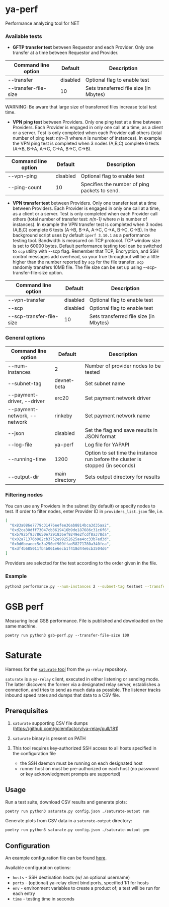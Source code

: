 # ya-perf

Performance analyzing tool for NET

### Available tests

* **GFTP transfer test** between Requestor and each Provider. Only one transfer at a time between Requestor and Provider.

| Command line option  | Default  | Description                            |
|----------------------|----------|----------------------------------------|
| --transfer           | disabled | Optional flag to enable test           |
| --transfer-file-size | 10       | Sets transferred file size (in Mbytes) |

WARNING: Be aware that large size of transferred files increase total test time.

* **VPN ping test** between Providers. Only one ping test at a time between Providers. Each Provider is engaged in only one call at a time, as a client or a server.
Test is only completed when each Provider call others (total number of ping test: _n(n-1)_ where _n_ is number of instances). In example the VPN ping test is completed when 
3 nodes (A,B,C) complete 6 tests (A->B, B->A, A->C, C->A, B->C, C->B).

| Command line option | Default  | Description                                   |
|---------------------|----------|-----------------------------------------------|
| --vpn-ping          | disabled | Optional flag to enable test                  |
| --ping-count        | 10       | Specifies the number of ping packets to send. |

* **VPN transfer test** between Providers. Only one transfer test at a time between Providers. Each Provider is engaged in only one call at a time, as a client or a server.
Test is only completed when each Provider call others (total number of transfer test: _n(n-1)_ where _n_ is number of instances). In example the VPN transfer test is completed when 
3 nodes (A,B,C) complete 6 tests (A->B, B->A, A->C, C->A, B->C, C->B). In the background script uses by default `iperf 3.10.1` as a performance testing tool. Bandwidth is measured on TCP protocol.
TCP window size is set to 60000 bytes. Default performance testing tool can be switched to `scp` utility with --scp flag. Remember that TCP, Encryption, and SSH control messages add overhead, so your true throughput will be a little higher than the number reported by `scp` for the file transfer.
`scp` randomly transfers 10MB file. The file size can be set up using --scp-transfer-file-size option.

| Command line option      | Default  | Description                            |
|--------------------------|----------|----------------------------------------|
| --vpn-transfer           | disabled | Optional flag to enable test           |
| --scp                    | disabled | Optional flag to enable test           |
| --scp-transfer-file-size | 10       | Sets transferred file size (in Mbytes) |

### General options

| Command line option          | Default        | Description                                                                    |
|------------------------------|----------------|--------------------------------------------------------------------------------|
| --num-instances              | 2              | Number of provider nodes to be tested                                          |
| --subnet-tag                 | devnet-beta    | Set subnet name                                                                |
| --payment-driver, --driver   | erc20          | Set payment network driver                                                     |
| --payment-network, --network | rinkeby        | Set payment network name                                                       |
| --json                       | disabled       | Set the flag and save results in JSON format                                   |
| --log-file                   | ya-perf        | Log file for YAPAPI                                                            |
| --running-time               | 1200           | Option to set time the instance run before the cluster is stopped (in seconds) |
| --output-dir                 | main directory | Sets output directory for results                                              |

### Filtering nodes
You can use any Providers in the subnet (by default) or specify nodes to test. If order to filter nodes, enter Provider ID in `providers_list.json` file,
i.e.
```json
[
  "0x83a086e7779c31476eefee36ab8814bca3d35aa2",
  "0xd2ca30dff73047cb3619416b9de187686c31c6f6",
  "0xb7925f9378650e7291836ef9249e2fcdf8a378da",
  "0x02a71376b982cb3752e99252625aa4cc33b7ed3d",
  "0x0d6beaeec5e3a250ef909ffad58271780a340fea",
  "0xdf4b685011fb4b061e6ecb1f418d44e6cb3504d6"
]
```
Providers are selected for the test according to the order given in the file.

### Example

```bash
python3 performance.py --num-instances 2 --subnet-tag testnet --transfer --transfer-file-size 25 --vpn-ping --ping-count 5 --vpn-transfer --json
```

# GSB perf

Measuring local GSB performance. File is published and downloaded on the same machine.

`poetry run python3 gsb-perf.py --transfer-file-size 100`


# Saturate

Harness for the [`saturate` tool](https://github.com/golemfactory/ya-relay/blob/main/client/examples/saturate.rs) from
the `ya-relay` repository.

`saturate` is a `ya-relay` client, executed in either listening or sending mode. The latter discovers the former
via a designated relay server, establishes a connection, and tries to send as much data as possible. The listener tracks
inbound speed rates and dumps that data to a CSV file.

## Prerequisites

1. `saturate` supporting CSV file dumps (https://github.com/golemfactory/ya-relay/pull/181)

2. `saturate` binary is present on PATH

3. This tool requires key-authorized SSH access to all hosts specified in the configuration file
    - the SSH daemon must be running on each designated host
    - runner host on must be pre-authorized on each host
      (no password or key acknowledgment prompts are supported)

## Usage

Run a test suite, download CSV results and generate plots:

```bash
poetry run python3 saturate.py config.json ./saturate-output run
```

Generate plots from CSV data in a `saturate-output` directory:

```bash
poetry run python3 saturate.py config.json ./saturate-output gen
```

## Configuration

An example configuration file can be found [here](saturate-template.json).

Available configuration options:
  - `hosts` - SSH destination hosts (w/ an optional username)
  - `ports` - (optional) ya-relay client bind ports, specified 1:1 for hosts 
  - `env` - environment variables to create a product of; a test will be run for each entry
  - `time` - testing time in seconds
